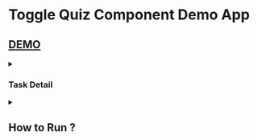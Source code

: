 # Toggle Quiz Component Demo App

## [DEMO](https://mgunsd.github.io/Toggle-Quiz)

<details><summary><h3>Task Detail</h3></summary>

## Coding Task

The task is to make a component using React. I video of how the component should work is attached.
The link to the zeplin project is here (you can use this to get styles for the component):[link](zpl.io/aR3rr0b)

### Requirements:

- [x] the component should be responsive down to 320px
- [x] some form of type checking should be used e.g. flow, propTypes, typescript
- [x]the solution should lock once the correct answer is reached so the toggles can no longer be switched
- [x] the component should be reusable i.e. It should be designed so it can easily support the data presented changing e.g. a different scenario in which the question is: "What are the ideal conditions inside an office?" With toggle options of, for instance, (good pay, bad pay). (lot of meetings, less meetings), (free coffee, expensive coffee), (bear in office, dog in office). I.e. the options, and the number of options changing.
- [x] Ignore the navbar or footer just the toggles component itself
- [x] the toggles should animate between the two states (see attached video)
- [x] the background color should change in proportion to how "correct" the answer is (see video attached)

</details>

<details>
<summary> <h2>How to Run ?</h2>
</summary>

This project was bootstrapped with [Create React App](https://github.com/facebook/create-react-app).

## Available Scripts

In the project directory, you can run:

### `yarn start`

Runs the app in the development mode.<br />
Open [http://localhost:3000](http://localhost:3000) to view it in the browser.

The page will reload if you make edits.<br />
You will also see any lint errors in the console.

### `yarn test`

Launches the test runner in the interactive watch mode.<br />
See the section about [running tests](https://facebook.github.io/create-react-app/docs/running-tests) for more information.

### `yarn build`

Builds the app for production to the `build` folder.<br />
It correctly bundles React in production mode and optimizes the build for the best performance.

The build is minified and the filenames include the hashes.<br />
Your app is ready to be deployed!

See the section about [deployment](https://facebook.github.io/create-react-app/docs/deployment) for more information.

### `yarn eject`

**Note: this is a one-way operation. Once you `eject`, you can’t go back!**

If you aren’t satisfied with the build tool and configuration choices, you can `eject` at any time. This command will remove the single build dependency from your project.

Instead, it will copy all the configuration files and the transitive dependencies (webpack, Babel, ESLint, etc) right into your project so you have full control over them. All of the commands except `eject` will still work, but they will point to the copied scripts so you can tweak them. At this point you’re on your own.

You don’t have to ever use `eject`. The curated feature set is suitable for small and middle deployments, and you shouldn’t feel obligated to use this feature. However we understand that this tool wouldn’t be useful if you couldn’t customize it when you are ready for it.

## Learn More

You can learn more in the [Create React App documentation](https://facebook.github.io/create-react-app/docs/getting-started).

To learn React, check out the [React documentation](https://reactjs.org/).

</details>
